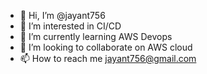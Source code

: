 - 👋 Hi, I’m @jayant756
- 👀 I’m interested in CI/CD
- 🌱 I’m currently learning AWS Devops
- 💞️ I’m looking to collaborate on AWS cloud
- 📫 How to reach me jayant756@gmail.com

<!---
jayant756/jayant756 is a ✨ special ✨ repository because its `README.md` (this file) appears on your GitHub profile.
You can click the Preview link to take a look at your changes.
--->
